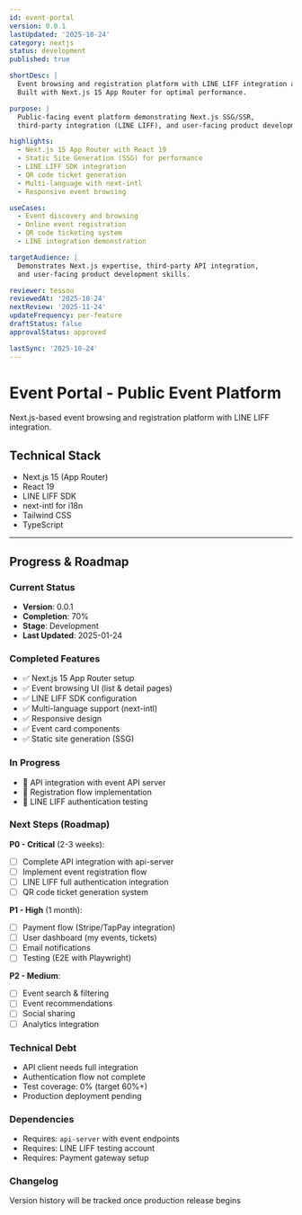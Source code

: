 ```yaml
---
id: event-portal
version: 0.0.1
lastUpdated: '2025-10-24'
category: nextjs
status: development
published: true

shortDesc: |
  Event browsing and registration platform with LINE LIFF integration and QR code ticketing.
  Built with Next.js 15 App Router for optimal performance.

purpose: |
  Public-facing event platform demonstrating Next.js SSG/SSR,
  third-party integration (LINE LIFF), and user-facing product development.

highlights:
  - Next.js 15 App Router with React 19
  - Static Site Generation (SSG) for performance
  - LINE LIFF SDK integration
  - QR code ticket generation
  - Multi-language with next-intl
  - Responsive event browsing

useCases:
  - Event discovery and browsing
  - Online event registration
  - QR code ticketing system
  - LINE integration demonstration

targetAudience: |
  Demonstrates Next.js expertise, third-party API integration,
  and user-facing product development skills.

reviewer: tessou
reviewedAt: '2025-10-24'
nextReview: '2025-11-24'
updateFrequency: per-feature
draftStatus: false
approvalStatus: approved

lastSync: '2025-10-24'
---
```


# Event Portal - Public Event Platform

Next.js-based event browsing and registration platform with LINE LIFF integration.

## Technical Stack
- Next.js 15 (App Router)
- React 19
- LINE LIFF SDK
- next-intl for i18n
- Tailwind CSS
- TypeScript

---

## Progress & Roadmap

### Current Status
- **Version**: 0.0.1
- **Completion**: 70%
- **Stage**: Development
- **Last Updated**: 2025-01-24

### Completed Features
- ✅ Next.js 15 App Router setup
- ✅ Event browsing UI (list & detail pages)
- ✅ LINE LIFF SDK configuration
- ✅ Multi-language support (next-intl)
- ✅ Responsive design
- ✅ Event card components
- ✅ Static site generation (SSG)

### In Progress
- 🚧 API integration with event API server
- 🚧 Registration flow implementation
- 🚧 LINE LIFF authentication testing

### Next Steps (Roadmap)

**P0 - Critical** (2-3 weeks):
- [ ] Complete API integration with api-server
- [ ] Implement event registration flow
- [ ] LINE LIFF full authentication integration
- [ ] QR code ticket generation system

**P1 - High** (1 month):
- [ ] Payment flow (Stripe/TapPay integration)
- [ ] User dashboard (my events, tickets)
- [ ] Email notifications
- [ ] Testing (E2E with Playwright)

**P2 - Medium**:
- [ ] Event search & filtering
- [ ] Event recommendations
- [ ] Social sharing
- [ ] Analytics integration

### Technical Debt
- API client needs full integration
- Authentication flow not complete
- Test coverage: 0% (target 60%+)
- Production deployment pending

### Dependencies
- Requires: `api-server` with event endpoints
- Requires: LINE LIFF testing account
- Requires: Payment gateway setup

### Changelog
Version history will be tracked once production release begins
